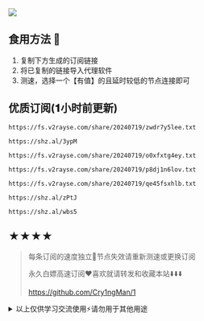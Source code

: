 <img src="https://readme-typing-svg.demolab.com?font=Fira+Code&pause=1000&width=850&lines=⛧正在臻选更多高速订阅...;【当前模式：每周双更】站内订阅全寄当天就更...&left=true&size=27" />

## 食用方法 🍖
1. 复制下方生成的订阅链接
2. 将已复制的链接导入代理软件
3. 测速，选择一个【有值】的且延时较低的节点连接即可

## 优质订阅(𝟏小时前更新)
```
https://fs.v2rayse.com/share/20240719/zwdr7y5lee.txt
```
```
https://shz.al/3ypM
```
```
https://fs.v2rayse.com/share/20240719/o0xfxtg4ey.txt
```
```
https://fs.v2rayse.com/share/20240719/p8dj1n6lov.txt
```
```
https://fs.v2rayse.com/share/20240719/qe45fsxhlb.txt
```
```
https://shz.al/zPtJ
```
```
https://shz.al/wbs5
```

## ★★★★
> 每条订阅的速度独立🍃节点失效请重新测速或更换订阅
>
> 永久白嫖高速订阅❤️喜欢就请转发和收藏本站⬇️⬇️⬇️
>
> https://github.com/Cry1ngMan/1

<details>
<summary>以上仅供学习交流使用⚡️请勿用于其他用途</summary>

&nbsp;
> [![Star History Chart](https://api.star-history.com/svg?repos=Cry1ngMan/1&type=Date)](https://star-history.com/#Cry1ngMan/1&Date)

[![GitHub stars](https://img.shields.io/github/stars/Cry1ngMan/1.svg?style=social&label=Stars)](https://github.com/Cry1ngMan/1/stargazers)
<img src="https://komarev.com/ghpvc/?username=Cry1ngMan&label=Views&color=0e75b6&style=flat" alt="访问量统计" />
</details>
